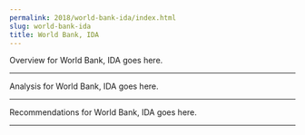 ```yaml
---
permalink: 2018/world-bank-ida/index.html
slug: world-bank-ida
title: World Bank, IDA
---
```


Overview for World Bank, IDA goes here.

---

Analysis for World Bank, IDA goes here.

---

Recommendations for World Bank, IDA goes here.

---
